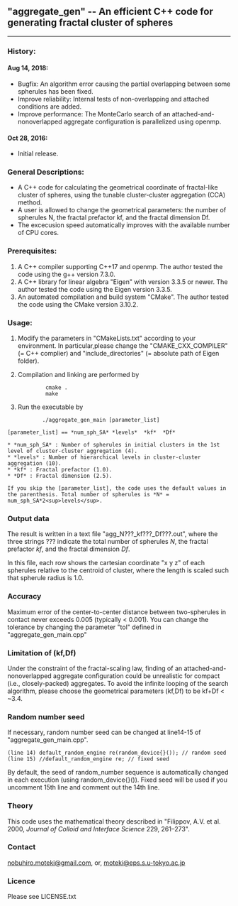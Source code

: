 ##  "aggregate_gen" -- An efficient C++ code for generating fractal cluster of spheres
---

### History:
#### Aug 14, 2018:
  * Bugfix: An algorithm error causing the partial overlapping between some spherules has been fixed.
  * Improve reliability: Internal tests of non-overlapping and attached conditions are added.
  * Improve performance: The MonteCarlo search of an attached-and-nonoverlapped aggregate configuration is parallelized using openmp.

#### Oct 28, 2016:
  * Initial release.

### General Descriptions:
  * A C++ code for calculating the geometrical coordinate of fractal-like cluster of spheres, using the tunable cluster-cluster aggregation (CCA) method.
  * A user is allowed to change the geometrical parameters: the number of spherules N, the fractal prefactor kf, and the fractal dimension Df.
  * The excecusion speed automatically improves with the available number of CPU cores.


### Prerequisites:
  1. A C++ compiler supporting C++17 and openmp. The author tested the code using the g++ version 7.3.0.
  2. A C++ library for linear algebra "Eigen" with version 3.3.5 or newer. The author tested the code using the Eigen version 3.3.5.
  3. An automated compilation and build system "CMake". The author tested the code using the CMake version 3.10.2.


### Usage:
  1. Modify the parameters in "CMakeLists.txt" according to your environment.
  In particular,please change the "CMAKE_CXX_COMPILER" (= C++ complier) and "include_directories" (= absolute path of Eigen folder).

  2. Compilation and linking are performed by
```
            cmake .
            make
```

  3. Run the executable by
```
           ./aggregate_gen_main [parameter_list]
```
    [parameter_list] == *num_sph_SA* *levels*  *kf*  *Df*

    * *num_sph_SA* : Number of spherules in initial clusters in the 1st level of cluster-cluster aggregation (4).
    * *levels* : Number of hierarchical levels in cluster-cluster aggregation (10).
    * *kf* : Fractal prefactor (1.0).
    * *Df* : Fractal dimension (2.5).

    If you skip the [parameter_list], the code uses the default values in the parenthesis. Total number of spherules is *N* = num_sph_SA*2<sup>levels</sup>.


### Output data
  The result is written in a text file "agg_N???_kf???_Df???.out", where the three strings ??? indicate the total number of spherules *N*, the fractal prefactor *kf*, and the fractal dimension *Df*.

  In this file, each row shows the cartesian coordinate "x y z" of each spherules relative to the centroid of cluster, where the
  length is scaled such that spherule radius is 1.0.

### Accuracy
Maximum error of the center-to-center distance between two-spherules in contact never exceeds 0.005 (typically < 0.001). You can change the tolerance by changing the parameter "tol" defined in "aggregate_gen_main.cpp"

### Limitation of (kf,Df)
Under the constraint of the fractal-scaling law, finding of an attached-and-nonoverlapped aggregate configuration could be unrealistic for compact (i.e., closely-packed) aggregates. To avoid the infinite looping of the search algorithm, please choose the geometrical parameters (kf,Df) to be kf+Df < ~3.4.

### Random number seed
If necessary, random number seed can be changed at line14-15 of "aggregate_gen_main.cpp".

    (line 14) default_random_engine re(random_device{}()); // random seed
    (line 15) //default_random_engine re; // fixed seed

By default, the seed of random_number sequence is automatically changed in each execution (using random_device{}()). Fixed seed will be used if you uncomment 15th line and comment out the 14th line.

### Theory
  This code uses the mathematical theory described in "Filippov, A.V. et al. 2000, *Journal of Colloid and Interface Science* 229, 261–273".

### Contact
nobuhiro.moteki@gmail.com, or, moteki@eps.s.u-tokyo.ac.jp

### Licence
Please see LICENSE.txt
